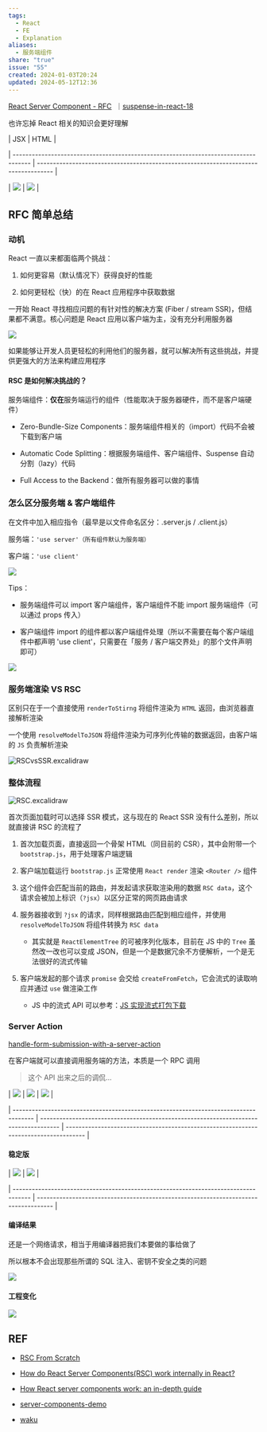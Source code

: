 ```yaml
---
tags:
  - React
  - FE
  - Explanation
aliases:
  - 服务端组件
share: "true"
issue: "55"
created: 2024-01-03T20:24
updated: 2024-05-12T12:36
---
```

  
[React Server Component - RFC](https://github.com/reactjs/rfcs/blob/main/text/0188-server-components.md)  ｜[suspense-in-react-18](https://github.com/reactjs/rfcs/blob/main/text/0213-suspense-in-react-18.md)  
  
也许忘掉 React 相关的知识会更好理解  
  
| JSX                                                                                 | HTML                                                                                |  
| ----------------------------------------------------------------------------------- | ----------------------------------------------------------------------------------- |  
| ![](https://raw.githubusercontent.com/lei4519/picture-bed/main/images/IMG_3696.png) | ![](https://raw.githubusercontent.com/lei4519/picture-bed/main/images/IMG_3697.png) |  
  
## RFC 简单总结  
  
### 动机  
  
React 一直以来都面临两个挑战：  
  
1. 如何更容易（默认情况下）获得良好的性能  
2. 如何更轻松（快）的在 React 应用程序中获取数据  
  
一开始 React 寻找相应问题的有针对性的解决方案 (Fiber / stream SSR)，但结果都不满意。核心问题是 React 应用以客户端为主，没有充分利用服务器  
  
![](https://raw.githubusercontent.com/lei4519/picture-bed/main/images/IMG_3698.png)  
  
如果能够让开发人员更轻松的利用他们的服务器，就可以解决所有这些挑战，并提供更强大的方法来构建应用程序  
  
#### RSC 是如何解决挑战的？  
  
服务端组件：**仅在**服务端运行的组件（性能取决于服务器硬件，而不是客户端硬件）  
  
- Zero-Bundle-Size Components：服务端组件相关的（import）代码不会被下载到客户端  
- Automatic Code Splitting：根据服务端组件、客户端组件、Suspense 自动分割（lazy）代码  
- Full Access to the Backend：做所有服务器可以做的事情  
  
### 怎么区分服务端 & 客户端组件  
  
在文件中加入相应指令（最早是以文件命名区分：.server.js / .client.js）  
  
服务端：`'use server'（所有组件默认为服务端）`  
  
客户端：`'use client'`  
  
![](https://raw.githubusercontent.com/lei4519/picture-bed/main/images/IMG_3698%201.png)  
  
Tips：  
  
- 服务端组件可以 import 客户端组件，客户端组件不能 import 服务端组件（可以通过 props 传入）  
- 客户端组件 import 的组件都以客户端组件处理（所以不需要在每个客户端组件中都声明 'use client'，只需要在「服务 / 客户端交界处」的那个文件声明即可）  
  
![](https://raw.githubusercontent.com/lei4519/picture-bed/main/images/IMG_3699.png)  
  
### 服务端渲染 VS RSC  
  
区别只在于一个直接使用 `renderToStirng` 将组件渲染为 `HTML` 返回，由浏览器直接解析渲染  
  
一个使用 `resolveModelToJSON` 将组件渲染为可序列化传输的数据返回，由客户端的 `JS` 负责解析渲染  
  
![RSCvsSSR.excalidraw](../Excalidraw/RSCvsSSR.svg)  
  
### 整体流程  
  
![RSC.excalidraw](../Excalidraw/RSC.svg)  
  
首次页面加载时可以选择 SSR 模式，这与现在的 React SSR 没有什么差别，所以就直接讲 RSC 的流程了  
  
1. 首次加载页面，直接返回一个骨架 HTML（同目前的 CSR），其中会附带一个 `bootstrap.js`，用于处理客户端逻辑  
2. 客户端加载运行 `bootstrap.js` 正常使用 `React render` 渲染 `<Router />` 组件  
3. 这个组件会匹配当前的路由，并发起请求获取渲染用的数据 `RSC data`，这个请求会被加上标识（`?jsx`）以区分正常的网页路由请求  
4. 服务器接收到 `?jsx` 的请求，同样根据路由匹配到相应组件，并使用 `resolveModelToJSON` 将组件转换为 `RSC data`  
   - 其实就是 `ReactElementTree` 的可被序列化版本，目前在 JS 中的 `Tree` 虽然改一改也可以变成 JSON，但是一个是数据冗余不方便解析，一个是无法很好的流式传输  
5. 客户端发起的那个请求 `promise` 会交给 `createFromFetch`，它会流式的读取响应并通过 `use` 做渲染工作  
   - JS 中的流式 API 可以参考：[JS 实现流式打包下载](pages/FE/JS%2520%E5%AE%9E%E7%8E%B0%E6%B5%81%E5%BC%8F%E6%89%93%E5%8C%85%E4%B8%8B%E8%BD%BD.md.md)  
  
### Server Action  
  
[handle-form-submission-with-a-server-action](https://react.dev/reference/react-dom/components/form#handle-form-submission-with-a-server-action)  
  
在客户端就可以直接调用服务端的方法，本质是一个 RPC 调用  
  
> 这个 API 出来之后的调侃...  
  
| ![](https://raw.githubusercontent.com/lei4519/picture-bed/main/images/IMG_3701.webp) | ![](https://raw.githubusercontent.com/lei4519/picture-bed/main/images/IMG_3702.webp) | ![](https://raw.githubusercontent.com/lei4519/picture-bed/main/images/IMG_3703.webp) |  
| ------------------------------------------------------------------------------------ | ------------------------------------------------------------------------------------ | ------------------------------------------------------------------------------------ |  
  
#### 稳定版  
  
| ![](https://raw.githubusercontent.com/lei4519/picture-bed/main/images/IMG_3704.png) | ![](https://raw.githubusercontent.com/lei4519/picture-bed/main/images/IMG_3705.png) |  
| ----------------------------------------------------------------------------------- | ----------------------------------------------------------------------------------- |  
  
#### 编译结果  
  
还是一个网络请求，相当于用编译器把我们本要做的事给做了  
  
所以根本不会出现那些所谓的 SQL 注入、密钥不安全之类的问题  
  
![](https://raw.githubusercontent.com/lei4519/picture-bed/main/images/IMG_3706.png)  
  
#### 工程变化  
  
![](https://raw.githubusercontent.com/lei4519/picture-bed/main/images/IMG_3707.png)  
  
## REF  
  
- [RSC From Scratch](https://github.com/reactwg/server-components/discussions/5)  
- [How do React Server Components(RSC) work internally in React?](https://jser.dev/react/2023/04/20/how-do-react-server-components-work-internally-in-react)  
- [How React server components work: an in-depth guide](https://www.plasmic.app/blog/how-react-server-components-work)  
- [server-components-demo](https://github.com/reactjs/server-components-demo)  
- [waku](https://github.com/dai-shi/waku)  

